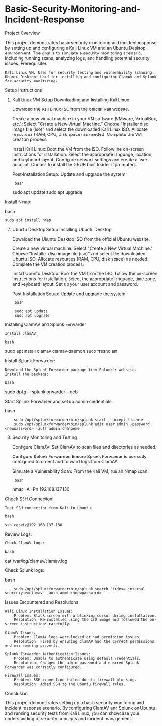 # Basic-Security-Monitoring-and-Incident-Response

Project Overview

This project demonstrates basic security monitoring and incident response by setting up and configuring a Kali Linux VM and an Ubuntu Desktop environment. The goal is to simulate a security monitoring scenario, including running scans, analyzing logs, and handling potential security issues.
Prerequisites

    Kali Linux VM: Used for security testing and vulnerability scanning.
    Ubuntu Desktop: Used for installing and configuring ClamAV and Splunk for security monitoring.

Setup Instructions
1. Kali Linux VM Setup
Downloading and Installing Kali Linux

    Download the Kali Linux ISO from the official Kali website.

    Create a new virtual machine in your VM software (VMware, VirtualBox, etc.):
        Select "Create a New Virtual Machine."
        Choose "Installer disc image file (iso)" and select the downloaded Kali Linux ISO.
        Allocate resources (RAM, CPU, disk space) as needed.
        Complete the VM creation process.

    Install Kali Linux:
        Boot the VM from the ISO.
        Follow the on-screen instructions for installation.
        Select the appropriate language, location, and keyboard layout.
        Configure network settings and create a user account.
        Choose to install the GRUB boot loader if prompted.

    Post-Installation Setup:
        Update and upgrade the system:

        bash

    sudo apt update
    sudo apt upgrade

Install Nmap:

bash

    sudo apt install nmap

2. Ubuntu Desktop Setup
Installing Ubuntu Desktop

    Download the Ubuntu Desktop ISO from the official Ubuntu website.

    Create a new virtual machine:
        Select "Create a New Virtual Machine."
        Choose "Installer disc image file (iso)" and select the downloaded Ubuntu ISO.
        Allocate resources (RAM, CPU, disk space) as needed.
        Complete the VM creation process.

    Install Ubuntu Desktop:
        Boot the VM from the ISO.
        Follow the on-screen instructions for installation.
        Select the appropriate language, time zone, and keyboard layout.
        Set up your user account and password.

    Post-Installation Setup:
        Update and upgrade the system:

        bash

        sudo apt update
        sudo apt upgrade

Installing ClamAV and Splunk Forwarder

    Install ClamAV:

    bash

sudo apt install clamav clamav-daemon
sudo freshclam

Install Splunk Forwarder:

    Download the Splunk Forwarder package from Splunk's website.
    Install the package:

    bash

sudo dpkg -i splunkforwarder-<version>-<architecture>.deb

Start Splunk Forwarder and set up admin credentials:

bash

        sudo /opt/splunkforwarder/bin/splunk start --accept-license
        sudo /opt/splunkforwarder/bin/splunk edit user admin -password <newpassword> -auth admin:changeme

3. Security Monitoring and Testing

    Configure ClamAV:
        Set ClamAV to scan files and directories as needed.

    Configure Splunk Forwarder:
        Ensure Splunk Forwarder is correctly configured to collect and forward logs from ClamAV.

    Simulate a Vulnerability Scan:
        From the Kali VM, run an Nmap scan:

        bash

    nmap -A -Pn 192.168.137.130

Check SSH Connection:

    Test SSH connection from Kali to Ubuntu:

    bash

    ssh cgoetz@192.168.137.130

Review Logs:

    Check ClamAV logs:

    bash

cat /var/log/clamav/clamav.log

Check Splunk logs:

bash

        sudo /opt/splunkforwarder/bin/splunk search "index=_internal sourcetype=clamav" -auth admin:<newpassword>

Issues Encountered and Resolutions

    Kali Linux Installation Issues:
        Problem: Black screen with a blinking cursor during installation.
        Resolution: Re-installed using the ISO image and followed the on-screen instructions carefully.

    ClamAV Issues:
        Problem: ClamAV logs were locked or had permission issues.
        Resolution: Fixed by ensuring ClamAV had the correct permissions and was running properly.

    Splunk Forwarder Authentication Issues:
        Problem: Unable to authenticate using default credentials.
        Resolution: Changed the admin password and ensured Splunk Forwarder was correctly configured.

    Firewall Issues:
        Problem: SSH connection failed due to firewall blocking.
        Resolution: Added SSH to the Ubuntu firewall rules.

Conclusion

This project demonstrates setting up a basic security monitoring and incident response scenario. By configuring ClamAV and Splunk on Ubuntu and running security tests from Kali Linux, you can showcase your understanding of security concepts and incident management.
